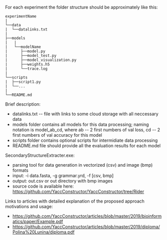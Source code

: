 For each experiment the folder structure should be approximately like this:

```
experimentName
|
└──data
|  └──datalinks.txt  
|      
├──models
|   |
|   └──modelName
|      ├──model.py
|      ├──model_test.py
|      ├──model_visualization.py
|      ├──weights.h5
|      └──trace.log
|      
└──scripts
|  ├──script1.py
|  └──...
|
└──README.md
```

Brief description:

* datalinks.txt -- file with links to some cloud storage with all neccessary data
* models folder contains all models for this data processing; naming notation is model_ab_cd, where ab -- 2 first numbers of val loss, cd -- 2 first numbers of val accuracy for this model
* scripts folder contains optional scripts for intermidiate data processing
* README.md file should provide all the evaluation results for each model

SecondaryStructureExtracter.exe:

* parsing tool for data generation in vectorized (csv) and image (bmp) formats
* input: -i data.fasta, -g grammar.yrd, -f [csv, bmp]
* output: out.csv or out directory with bmp images
* source code is available here: https://github.com/YaccConstructor/YaccConstructor/tree/Rider


Links to articles with detailed explanation of the proposed approach motivations and usage:

* https://github.com/YaccConstructor/articles/blob/master/2019/bioinformatics/paper/Example.pdf
* https://github.com/YaccConstructor/articles/blob/master/2019/diploma/Polina%20Lunina/diploma.pdf
